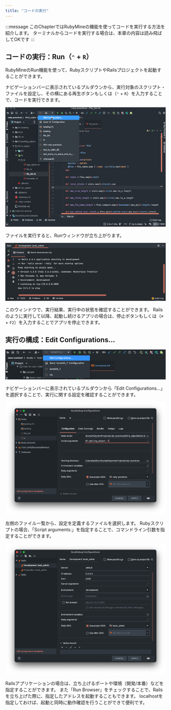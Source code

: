 ```yaml
---
title: "コードの実行"
---
```


:::message
このChapterではRubyMineの機能を使ってコードを実行する方法を紹介します。
ターミナルからコードを実行する場合は、本章の内容は読み飛ばしてOKです
:::

## コードの実行：Run（`⌃` + `R`）

RubyMineのRun機能を使って、RubyスクリプトやRailsプロジェクトを起動することができます。

ナビゲーションバーに表示されているプルダウンから、実行対象のスクリプト・ファイルを設定し、その横にある再生ボタンもしくは（`⌃` + `R`）を入力することで、コードを実行できます。

![](/images/run-source/how-to-run-code.gif)

ファイルを実行すると、Runウィンドウが立ち上がります。

![](/images/run-source/rubymine-210816-10:51:15.png)

このウィンドウで、実行結果、実行中の状態を確認することができます。
Railsのように実行して以降、起動し続けるアプリの場合は、停止ボタンもしくは（`⌘` + `F2`）を入力することでアプリを停止できます。

## 実行の構成：Edit Configurations...

![](/images/run-source/rubymine-210816-10:57:13.png)

ナビゲーションバーに表示されているプルダウンから「Edit Configurations...」を選択することで、実行に関する設定を確認することができます。

![](/images/run-source/rubymine-210816-10:59:17.png)

左側のファイル一覧から、設定を定義するファイルを選択します。
Rubyスクリプトの場合、「Script arguments:」を指定することで、コマンドライン引数を指定することができます。

![](/images/run-source/rubymine-210816-10:58:44.png)

Railsアプリケーションの場合は、立ち上げるポートや環境（開発/本番）などを指定することができます。
また「Run Browser」をチェックすることで、Railsを立ち上げた際に、指定したアドレスを起動することもできます。
localhostを指定しておけば、起動と同時に動作確認を行うことができて便利です。
